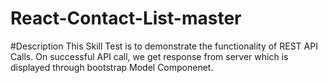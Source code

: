 # React-Contact-List-master
#Description
This Skill Test is to demonstrate the functionality of REST API Calls. On successful API call, we get response from server which is displayed through bootstrap Model Componenet.


